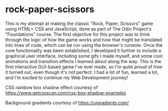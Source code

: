 # rock-paper-scissors
This is my attempt at making the classic "Rock, Paper, Scissors" game using HTML< CSS and JavaScript, done as part of The Odin Project's "Foundations" course. The first objective for this project was to think through the logic of how the game works and how that might be translated into lines of code, which can be run using the browser's console. Once the core functionality was been established, I developed it further to include a graphical user interface, including some gifs I made myself, and some cool animations and transition effects I learned about along the way. This is the first interactive GUI-based game I've ever made, so I'm quite proud of how it turned out, even though it's not perfect. I had a lot of fun, learned a lot, and I'm excited to continue my Web Development journey!



CSS rainbow box shadow effect courtesy of https://www.getcssscan.com/css-box-shadow-examples

Background gradients courtesy of https://uigradients.com/